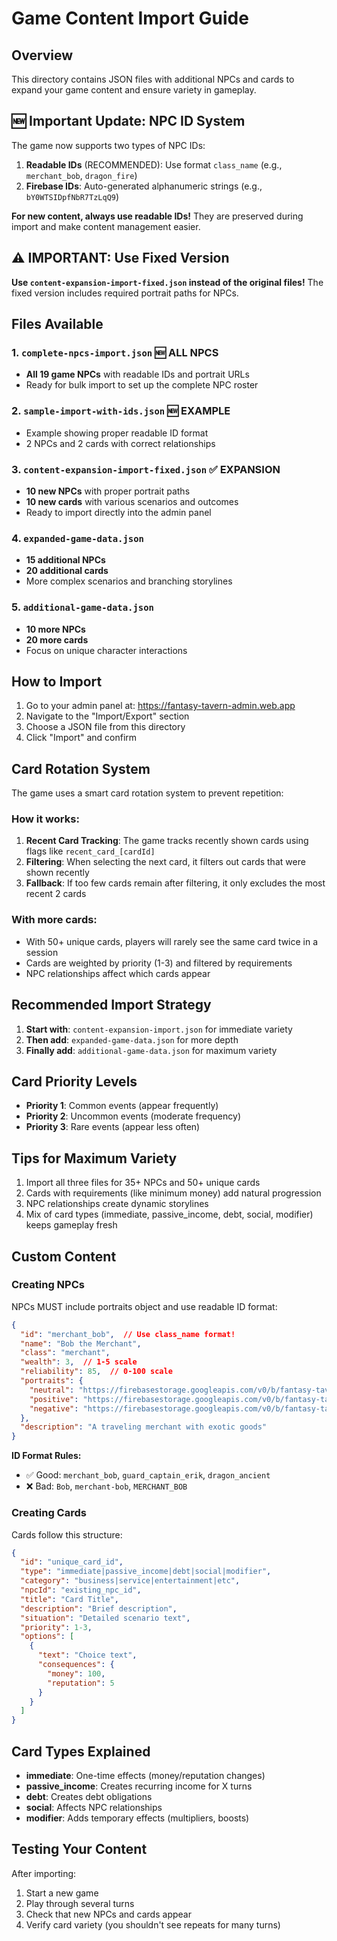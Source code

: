 # Game Content Import Guide

## Overview
This directory contains JSON files with additional NPCs and cards to expand your game content and ensure variety in gameplay.

## 🆕 Important Update: NPC ID System

The game now supports two types of NPC IDs:
1. **Readable IDs** (RECOMMENDED): Use format `class_name` (e.g., `merchant_bob`, `dragon_fire`)
2. **Firebase IDs**: Auto-generated alphanumeric strings (e.g., `bY0WTSIDpfNbR7TzLqQ9`)

**For new content, always use readable IDs!** They are preserved during import and make content management easier.

## ⚠️ IMPORTANT: Use Fixed Version
**Use `content-expansion-import-fixed.json` instead of the original files!** The fixed version includes required portrait paths for NPCs.

## Files Available

### 1. `complete-npcs-import.json` 🆕 ALL NPCS
- **All 19 game NPCs** with readable IDs and portrait URLs
- Ready for bulk import to set up the complete NPC roster

### 2. `sample-import-with-ids.json` 🆕 EXAMPLE
- Example showing proper readable ID format
- 2 NPCs and 2 cards with correct relationships

### 3. `content-expansion-import-fixed.json` ✅ EXPANSION
- **10 new NPCs** with proper portrait paths
- **10 new cards** with various scenarios and outcomes
- Ready to import directly into the admin panel

### 4. `expanded-game-data.json`
- **15 additional NPCs**
- **20 additional cards**
- More complex scenarios and branching storylines

### 5. `additional-game-data.json`
- **10 more NPCs**
- **20 more cards**
- Focus on unique character interactions

## How to Import

1. Go to your admin panel at: https://fantasy-tavern-admin.web.app
2. Navigate to the "Import/Export" section
3. Choose a JSON file from this directory
4. Click "Import" and confirm

## Card Rotation System

The game uses a smart card rotation system to prevent repetition:

### How it works:
1. **Recent Card Tracking**: The game tracks recently shown cards using flags like `recent_card_[cardId]`
2. **Filtering**: When selecting the next card, it filters out cards that were shown recently
3. **Fallback**: If too few cards remain after filtering, it only excludes the most recent 2 cards

### With more cards:
- With 50+ unique cards, players will rarely see the same card twice in a session
- Cards are weighted by priority (1-3) and filtered by requirements
- NPC relationships affect which cards appear

## Recommended Import Strategy

1. **Start with**: `content-expansion-import.json` for immediate variety
2. **Then add**: `expanded-game-data.json` for more depth
3. **Finally add**: `additional-game-data.json` for maximum variety

## Card Priority Levels

- **Priority 1**: Common events (appear frequently)
- **Priority 2**: Uncommon events (moderate frequency)
- **Priority 3**: Rare events (appear less often)

## Tips for Maximum Variety

1. Import all three files for 35+ NPCs and 50+ unique cards
2. Cards with requirements (like minimum money) add natural progression
3. NPC relationships create dynamic storylines
4. Mix of card types (immediate, passive_income, debt, social, modifier) keeps gameplay fresh

## Custom Content

### Creating NPCs
NPCs MUST include portraits object and use readable ID format:

```json
{
  "id": "merchant_bob",  // Use class_name format!
  "name": "Bob the Merchant",
  "class": "merchant",
  "wealth": 3,  // 1-5 scale
  "reliability": 85,  // 0-100 scale
  "portraits": {
    "neutral": "https://firebasestorage.googleapis.com/v0/b/fantasy-tavern-cashflow.appspot.com/o/npcs%2Fmerchant_bob%2Fneutral.jpg?alt=media",
    "positive": "https://firebasestorage.googleapis.com/v0/b/fantasy-tavern-cashflow.appspot.com/o/npcs%2Fmerchant_bob%2Fpositive.jpg?alt=media",
    "negative": "https://firebasestorage.googleapis.com/v0/b/fantasy-tavern-cashflow.appspot.com/o/npcs%2Fmerchant_bob%2Fnegative.jpg?alt=media"
  },
  "description": "A traveling merchant with exotic goods"
}
```

**ID Format Rules:**
- ✅ Good: `merchant_bob`, `guard_captain_erik`, `dragon_ancient`
- ❌ Bad: `Bob`, `merchant-bob`, `MERCHANT_BOB`

### Creating Cards
Cards follow this structure:

```json
{
  "id": "unique_card_id",
  "type": "immediate|passive_income|debt|social|modifier",
  "category": "business|service|entertainment|etc",
  "npcId": "existing_npc_id",
  "title": "Card Title",
  "description": "Brief description",
  "situation": "Detailed scenario text",
  "priority": 1-3,
  "options": [
    {
      "text": "Choice text",
      "consequences": {
        "money": 100,
        "reputation": 5
      }
    }
  ]
}
```

## Card Types Explained

- **immediate**: One-time effects (money/reputation changes)
- **passive_income**: Creates recurring income for X turns
- **debt**: Creates debt obligations
- **social**: Affects NPC relationships
- **modifier**: Adds temporary effects (multipliers, boosts)

## Testing Your Content

After importing:
1. Start a new game
2. Play through several turns
3. Check that new NPCs and cards appear
4. Verify card variety (you shouldn't see repeats for many turns)